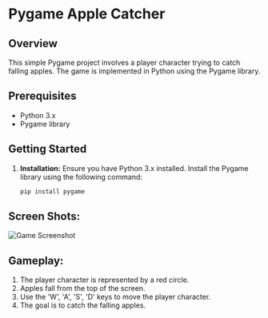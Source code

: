 # Pygame Apple Catcher

## Overview

This simple Pygame project involves a player character trying to catch falling apples. The game is implemented in Python using the Pygame library.

## Prerequisites

- Python 3.x
- Pygame library

## Getting Started

1. **Installation:**
   Ensure you have Python 3.x installed. Install the Pygame library using the following command:

   ```bash
   pip install pygame

## Screen Shots:

![Game Screenshot](screenshots/game_screenshot.png)

## Gameplay:
1. The player character is represented by a red circle.
2. Apples fall from the top of the screen.
3. Use the 'W', 'A', 'S', 'D' keys to move the player character.
4. The goal is to catch the falling apples.
